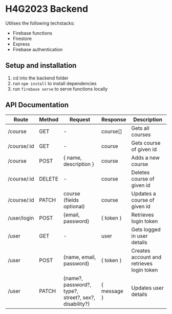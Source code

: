 # H4G2023 Backend

Utilises the following techstacks:
* Firebase functions
* Firestore
* Express
* Firebase authentication

## Setup and installation
1. cd into the backend folder
1. run `npm install` to install dependencies
1. run `firebase serve` to serve functions locally

## API Documentation

| **Route**   | **Method** | **Request**                                           | **Response** | **Description**                           |
|-------------|------------|-------------------------------------------------------|--------------|-------------------------------------------|
| /course     | GET        | -                                                     | course[]     | Gets all courses                          |
| /course/:id | GET        | -                                                     | course       | Gets course of given id                   |
| /course     | POST       | { name, description }                                 | course       | Adds a new course                         |
| /course/:id | DELETE     | -                                                     | course       | Deletes course of given id                |
| /course/:id | PATCH      | course (fields optional)                              | course       | Updates a course of given id              |
| /user/login | POST       | {email, password}                                     | { token }    | Retrieves login token                     |
| /user       | GET        | -                                                     | user         | Gets logged in user details               |
| /user       | POST       | {name, email, password}                               | { token }    | Creates account and retrieves login token |
| /user       | PATCH      | {name?, password?, type?, street?, sex?, disability?} | { message }  | Updates user details                      |